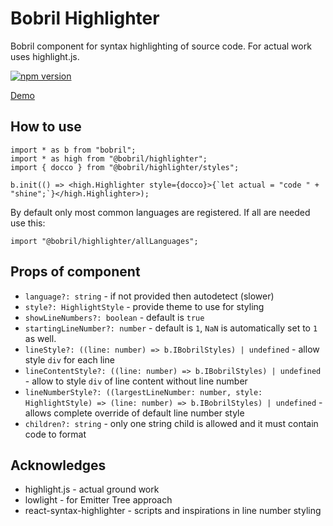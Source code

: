 # Bobril Highlighter

Bobril component for syntax highlighting of source code. For actual work uses highlight.js.

[![npm version](https://badge.fury.io/js/%40bobril%2Fhighlighter.svg)](https://badge.fury.io/js/%40bobril%2Fhighlighter)

[Demo](https://bobril.com/highlighter/)

## How to use

```tsx
import * as b from "bobril";
import * as high from "@bobril/highlighter";
import { docco } from "@bobril/highlighter/styles";

b.init(() => <high.Highlighter style={docco}>{`let actual = "code " + "shine";`}</high.Highlighter>);
```

By default only most common languages are registered. If all are needed use this:

```tsx
import "@bobril/highlighter/allLanguages";
```

## Props of component

-   `language?: string` - if not provided then autodetect (slower)
-   `style?: HighlightStyle` - provide theme to use for styling
-   `showLineNumbers?: boolean` - default is `true`
-   `startingLineNumber?: number` - default is `1`, `NaN` is automatically set to `1` as well.
-   `lineStyle?: ((line: number) => b.IBobrilStyles) | undefined` - allow style `div` for each line
-   `lineContentStyle?: ((line: number) => b.IBobrilStyles) | undefined` - allow to style `div` of line content without line number
-   `lineNumberStyle?: ((largestLineNumber: number, style: HighlightStyle) => (line: number) => b.IBobrilStyles) | undefined` - allows complete override of default line number style
-   `children?: string` - only one string child is allowed and it must contain code to format

## Acknowledges

-   highlight.js - actual ground work
-   lowlight - for Emitter Tree approach
-   react-syntax-highlighter - scripts and inspirations in line number styling
